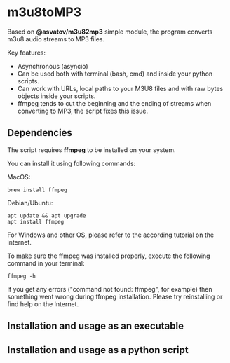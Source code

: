# m3u8toMP3 

Based on **@asvatov/m3u82mp3** simple module, the program converts m3u8 
audio streams to MP3 files.

Key features:

- Asynchronous (asyncio)
- Can be used both with terminal (bash, cmd) and inside your python scripts.
- Can work with URLs, local paths to your M3U8 files and with
  raw bytes objects inside your scripts.
- ffmpeg tends to cut the beginning and the ending of 
  streams when converting to MP3, the script fixes this issue.

## Dependencies

The script requires **ffmpeg** to be installed on your system.

You can install it using following commands:

MacOS:
```shell
brew install ffmpeg
```
Debian/Ubuntu:
```shell
apt update && apt upgrade
apt install ffmpeg
```
For Windows and other OS, please refer to the according tutorial 
on the internet.

To make sure the ffmpeg was installed properly, 
execute the following command in your terminal:
```shell
ffmpeg -h
```
If you get any errors ("command not found: ffmpeg", for example) 
then something went wrong during ffmpeg installation.
Please try reinstalling or find help on the Internet.


## Installation and usage as an executable


## Installation and usage as a python script
